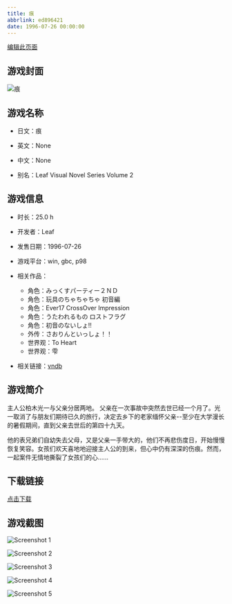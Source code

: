 ```yaml
---
title: 痕
abbrlink: ed896421
date: 1996-07-26 00:00:00
---
```

[编辑此页面](https://github.com/ACG-3/ADV3-source/blob/main/source/_posts/%E9%9B%AB.md)

## 游戏封面

![痕](https://pan.timero.xyz/d/onedrive/img_lib_001/%E9%9B%AB_cover.avif)


## 游戏名称

- 日文：痕
- 英文：None
- 中文：None

- 别名：Leaf Visual Novel Series Volume 2


## 游戏信息

- 时长：25.0 h
- 开发者：Leaf
- 发售日期：1996-07-26
- 游戏平台：win, gbc, p98
- 相关作品：
   - 角色：みっくすパーティー２ＮＤ
   - 角色：玩具のちゃちゃちゃ 初音編
   - 角色：Ever17 CrossOver Impression
   - 角色：うたわれるもの ロストフラグ
   - 角色：初音のないしょ!!
   - 外传：さおりんといっしょ！！
   - 世界观：To Heart
   - 世界观：雫

- 相关链接：[vndb](https://vndb.org/v184)


## 游戏简介

主人公柏木光一与父亲分居两地。
父亲在一次事故中突然去世已经一个月了。光一取消了与朋友们期待已久的旅行，决定去乡下的老家缅怀父亲--至少在大学漫长的暑假期间，直到父亲去世后的第四十九天。

他的表兄弟们自幼失去父母，又是父亲一手带大的，他们不再悲伤度日，开始慢慢恢复笑容。女孩们欢天喜地地迎接主人公的到来，但心中仍有深深的伤痕。然而，一起案件无情地撕裂了女孩们的心......




## 下载链接

[点击下载](https://pan.timero.xyz/onedrive/adv_lib_001/%E9%9B%AB)


## 游戏截图


![Screenshot 1](https://pan.timero.xyz/d/onedrive/img_lib_001/%E9%9B%AB_Screenshot_1.avif)

![Screenshot 2](https://pan.timero.xyz/d/onedrive/img_lib_001/%E9%9B%AB_Screenshot_2.avif)

![Screenshot 3](https://pan.timero.xyz/d/onedrive/img_lib_001/%E9%9B%AB_Screenshot_3.avif)

![Screenshot 4](https://pan.timero.xyz/d/onedrive/img_lib_001/%E9%9B%AB_Screenshot_4.avif)

![Screenshot 5](https://pan.timero.xyz/d/onedrive/img_lib_001/%E9%9B%AB_Screenshot_5.avif)

